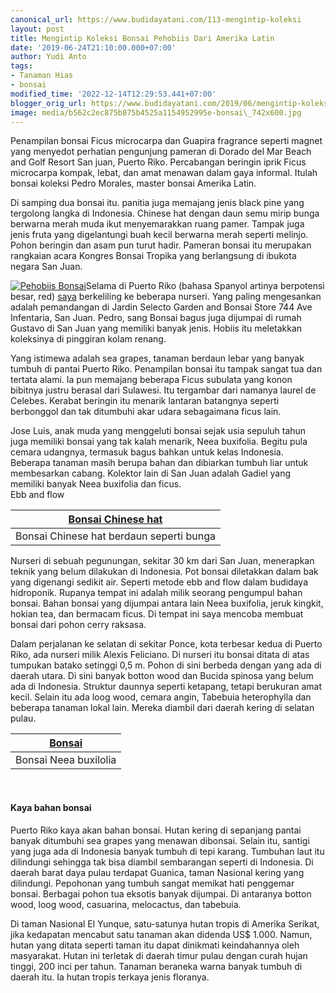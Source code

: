 ```yaml
---
canonical_url: https://www.budidayatani.com/113-mengintip-koleksi
layout: post
title: Mengintip Koleksi Bonsai Pehobiis Dari Amerika Latin
date: '2019-06-24T21:10:00.000+07:00'
author: Yudi Anto
tags:
- Tanaman Hias
- bonsai
modified_time: '2022-12-14T12:29:53.441+07:00'
blogger_orig_url: https://www.budidayatani.com/2019/06/mengintip-koleksi-bonsai-pehobiis-dari.html
image: media/b562c2ec875b875b4525a1154952995e-bonsai\_742x600.jpg
---
```

Penampilan bonsai Ficus microcarpa dan Guapira fragrance seperti magnet yang menyedot perhatian pengunjung pameran di Dorado del Mar Beach and Golf Resort San juan, Puerto Riko. Percabangan beringin iprik Ficus microcarpa kompak, lebat, dan amat menawan dalam gaya informal. Itulah bonsai koleksi Pedro Morales, master bonsai Amerika Latin.

Di samping dua bonsai itu. panitia juga memajang jenis black pine yang tergolong langka di Indonesia. Chinese hat dengan daun semu mirip bunga berwarna merah muda ikut menyemarakkan ruang pamer. Tampak juga jenis fruta yang digelantungi buah kecil berwarna merah seperti melinjo. Pohon beringin dan asam pun turut hadir. Pameran bonsai itu merupakan rangkaian acara Kongres Bonsai Tropika yang berlangsung di ibukota negara San Juan.

[![Pehobiis Bonsai](https://i0.wp.com/1.bp.blogspot.com/-sj9OfVO88Ps/XRDMV4CvQdI/AAAAAAAACfY/Gpz7ntCVYH4jX3uSrAbivDcfGndsAAcnwCLcBGAs/s400/bonsai_742x600.jpg?resize=400%2C322&ssl=1)](https://i1.wp.com/1.bp.blogspot.com/-sj9OfVO88Ps/XRDMV4CvQdI/AAAAAAAACfY/Gpz7ntCVYH4jX3uSrAbivDcfGndsAAcnwCLcBGAs/s1600/bonsai_742x600.jpg?ssl=1)Selama di Puerto Riko (bahasa Spanyol artinya berpotensi besar, red) [saya](https://www.budidayatani.com/) berkeliling ke beberapa nurseri. Yang paling mengesankan adalah pemandangan di Jardin Selecto Garden and Bonsai Store 744 Ave Infentaria, San Juan. Pedro, sang Bonsai bagus juga dijumpai di rumah Gustavo di San Juan yang memiliki banyak jenis. Hobiis itu meletakkan koleksinya di pinggiran kolam renang.

Yang istimewa adalah sea grapes, tanaman berdaun lebar yang banyak tumbuh di pantai Puerto Riko. Penampilan bonsai itu tampak sangat tua dan tertata alami. Ia pun memajang beberapa Ficus subulata yang konon bibitnya justru berasal dari Sulawesi. Itu tergambar dari namanya laurel de Celebes. Kerabat beringin itu menarik lantaran batangnya seperti berbonggol dan tak ditumbuhi akar udara sebagaimana ficus lain.

Jose Luis, anak muda yang menggeluti bonsai sejak usia sepuluh tahun juga memiliki bonsai yang tak kalah menarik, Neea buxifolia. Begitu pula cemara udangnya, termasuk bagus bahkan untuk kelas Indonesia. Beberapa tanaman masih berupa bahan dan dibiarkan tumbuh liar untuk membesarkan cabang. Kolektor lain di San Juan adalah Gadiel yang memiliki banyak Neea buxifolia dan ficus.  
Ebb and flow



| [Bonsai Chinese hat](https://i2.wp.com/1.bp.blogspot.com/-nISPPcNgi0A/XRDM0SKkxaI/AAAAAAAACfo/_B9r4EZcQXgD7iirAa7exljICwxQzVa4gCLcBGAs/s1600/bonsai_800x540.jpg?ssl=1) |
| --- |
| Bonsai Chinese hat berdaun seperti bunga |

Nurseri di sebuah pegunungan, sekitar 30 km dari San Juan, menerapkan teknik yang belum dilakukan di Indonesia. Pot bonsai diletakkan dalam bak yang digenangi sedikit air. Seperti metode ebb and flow dalam budidaya hidroponik. Rupanya tempat ini adalah milik seorang pengumpul bahan bonsai. Bahan bonsai yang dijumpai antara lain Neea buxifolia, jeruk kingkit, hokian tea, dan bermacam ficus. Di tempat ini saya mencoba membuat bonsai dari pohon cerry raksasa.

Dalam perjalanan ke selatan di sekitar Ponce, kota terbesar kedua di Puerto Riko, ada nurseri milik Alexis Feliciano. Di nurseri itu bonsai ditata di atas tumpukan batako setinggi 0,5 m. Pohon di sini berbeda dengan yang ada di daerah utara. Di sini banyak botton wood dan Bucida spinosa yang belum ada di Indonesia. Struktur daunnya seperti ketapang, tetapi berukuran amat kecil. Selain itu ada loog wood, cemara angin, Tabebuia heterophylla dan beberapa tanaman lokal lain. Mereka diambil dari daerah kering di selatan pulau.



| [Bonsai](https://i1.wp.com/1.bp.blogspot.com/-3kwGzzacvqs/XRDMjm9U3BI/AAAAAAAACfc/JvAJM8okeIMDhP45Khz6aZQVJV1D9Zu9wCLcBGAs/s1600/bonsai_800x538.jpg?ssl=1) |
| --- |
| Bonsai Neea buxilolia |

 

#### 

#### Kaya bahan bonsai

Puerto Riko kaya akan bahan bonsai. Hutan kering di sepanjang pantai banyak ditumbuhi sea grapes yang menawan dibonsai. Selain itu, santigi yang juga ada di Indonesia banyak tumbuh di tepi karang. Tumbuhan laut itu dilindungi sehingga tak bisa diambil sembarangan seperti di Indonesia. Di daerah barat daya pulau terdapat Guanica, taman Nasional kering yang dilindungi. Pepohonan yang tumbuh sangat memikat hati penggemar bonsai. Berbagai pohon tua eksotis banyak dijumpai. Di antaranya botton wood, loog wood, casuarina, melocactus, dan tabebuia.

Di taman Nasional El Yunque, satu-satunya hutan tropis di Amerika Serikat, jika kedapatan mencabut satu tanaman akan didenda US$ 1.000. Namun, hutan yang ditata seperti taman itu dapat dinikmati keindahannya oleh masyarakat. Hutan ini terletak di daerah timur pulau dengan curah hujan tinggi, 200 inci per tahun. Tanaman beraneka warna banyak tumbuh di daerah itu. Ia hutan tropis terkaya jenis floranya.

